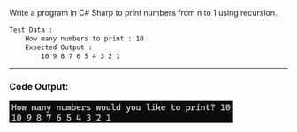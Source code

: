 Write a program in C# Sharp to print numbers from n to 1 using recursion.

    Test Data :
        How many numbers to print : 10
        Expected Output :
            10 9 8 7 6 5 4 3 2 1 
---
### Code Output:
![Code Output](Output.png)
